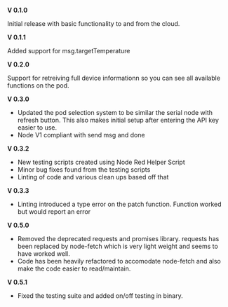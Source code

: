 **V 0.1.0**

Initial release with basic functionality to and from the cloud.

**V 0.1.1**

Added support for msg.targetTemperature

**V 0.2.0**

Support for retreiving full device informationn so you can see all available functions on the pod.  

**V 0.3.0**

- Updated the pod selection system to be similar the serial node with refresh button.  This also makes initial setup after entering the API key easier to use.
- Node V1 compliant with send msg and done

**V 0.3.2**
- New testing scripts created using Node Red Helper Script
- Minor bug fixes found from the testing scripts
- Linting of code and various clean ups based off that

**V 0.3.3**
- Linting introduced a type error on the patch function.  Function worked but would report an error
  
**V 0.5.0**
- Removed the deprecated requests and promises library.  requests has been replaced by node-fetch which is very light weight and seems to have worked well.
- Code has been heavily refactored to accomodate node-fetch and also make the code easier to read/maintain.  

**V 0.5.1**
- Fixed the testing suite and added on/off testing in binary.